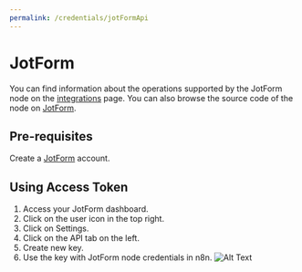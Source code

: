 ```yaml
---
permalink: /credentials/jotFormApi
---
```



# JotForm
You can find information about the operations supported by the JotForm node on the [integrations](https://n8n.io/integrations/n8n-nodes-base.invoiceNinja) page. You can also browse the source code of the node on [JotForm](https://github.com/n8n-io/n8n/tree/master/packages/nodes-base/nodes/JotForm).

## Pre-requisites

Create a [JotForm](https://www.jotform.com/) account.

## Using Access Token

1. Access your JotForm dashboard.
2. Click on the user icon in the top right.
3. Click on Settings.
4. Click on the API tab on the left.
5. Create new key.
6. Use the key with JotForm node credentials in n8n.
![Alt Text](https://i.imgur.com/9WJXuiW.gif)





